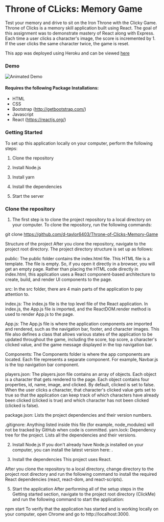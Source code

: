 # Throne of CLicks: Memory Game

Test your memory and drive to sit  on the Iron Throne with the Clicky Game. Throne of Clicks is a memory skill application built using React. The goal of this assignment was to demonstrate mastery of React along with Express. Each time a user clicks a character's image, the score is incremented by 1. If the user clicks the same character twice, the game is reset.

This app was deployed using Heroku and can be viewed [here]()

### Demo

![Animated Demo](https://github.com/d-taylor6403/Throne-of-Clicks-Memory-Game/blob/master/public/Throne%20of%20Clicks_%20Memory%20Game.gif)

#### Requires the following Package Installations:
* HTML
* CSS
* Bootstrap (http://getbootstrap.com/)
* Javascript
* React (https://reactjs.org/)

### Getting Started

To set up this application locally on your computer, perform the following steps:

1. Clone the repository

2. Install Node.js

3. Install yarn

4. Install the dependencies

5. Start the server

### Clone the repository
1. The first step is to clone the project repository to a local directory on your computer. To clone the repository, run the following commands:

  git clone https://github.com/d-taylor6403/Throne-of-Clicks-Memory-Game
  
Structure of the project
After you clone the repository, navigate to the project root directory. 
The project directory structure is set up as follows:

public: The public folder contains the index.html file. This HTML file is a template. The file is empty. So, if you open it directly in a browser, you will get an empty page. Rather than placing the HTML code directly in index.html, this application uses a React component-based architecture to create, build, and render UI components to the page.

src: In the src folder, there are 4 main parts of the application to pay attention to.

index.js: The index.js file is the top level file of the React application. In index.js, the App.js file is imported, and the ReactDOM.render method is used to render App.js to the page.

App.js: The App.js file is where the application components are imported and rendered, such as the navigation bar, footer, and character images. This file also defines a class that allows various states of the application to be updated throughout the game, including the score, top score, a character's clicked value, and the game message displayed in the top navigation bar.

Components: The Components folder is where the app components are located. Each file represents a separate component. For example, Navbar.js is the top navigation bar component.

players.json: The players.json file contains an array of objects. Each object is a character that gets rendered to the page. Each object contains four properties, id, name, image, and clicked. By default, clicked is set to false. When the user clicks a character, that character's clicked value gets set to true so that the application can keep track of which characters have already been clicked (clicked is true) and which character has not been clicked (clicked is false).

package.json: Lists the project dependencies and their version numbers.

.gitignore: Anything listed inside this file (for example, node_modules) will not be tracked by GitHub when code is committed.
yarn.lock: Dependency tree for the project. Lists all the dependencies and their versions.

2. Install Node.js
If you don't already have Node.js installed on your computer, you can install the latest version here: .

4. Install the dependencies
This project uses React.

After you clone the repository to a local directory, change directory to the project root directory and run the following command to install the required React dependencies (react, react-dom, and react-scripts).

5. Start the application
After performing all of the setup steps in the Getting started section, navigate to the project root directory (ClickMe) and run the following command to start the application:

npm start
To verify that the application has started and is working locally on your computer, open Chrome and go to http://localhost:3000.